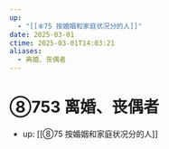 ```yaml
---
up:
  - "[[⑧75 按婚姻和家庭状况分的人]]"
date: 2025-03-01
ctime: 2025-03-01T14:03:21
aliases:
  - 离婚、丧偶者
---
```


# ⑧753 离婚、丧偶者

- up: [[⑧75 按婚姻和家庭状况分的人]]

